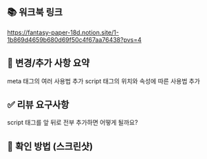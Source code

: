 ## 📚 워크북 링크
https://fantasy-paper-18d.notion.site/1-1b869d4659b680d69f50c4f67aa76438?pvs=4

## 📝 변경/추가 사항 요약
meta 태그의 여러 사용법 추가
script 태그의 위치와 속성에 따른 사용법 추가

## ✅ 리뷰 요구사항
script 태그를 앞 뒤로 전부 추가하면 어떻게 될까요?

## 📸 확인 방법 (스크린샷)
